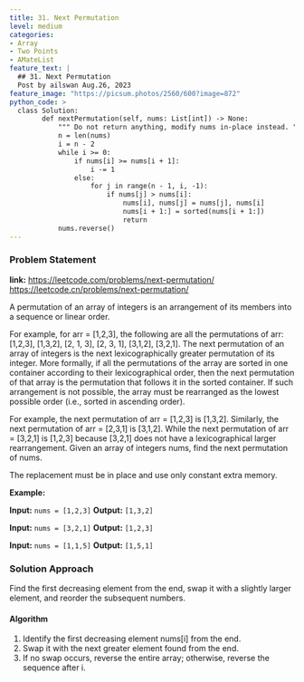 ```yaml
---
title: 31. Next Permutation
level: medium
categories:
- Array
- Two Points
- AMateList
feature_text: |
  ## 31. Next Permutation
  Post by ailswan Aug.26, 2023
feature_image: "https://picsum.photos/2560/600?image=872"
python_code: >
  class Solution:
        def nextPermutation(self, nums: List[int]) -> None:
            """ Do not return anything, modify nums in-place instead. """
            n = len(nums)
            i = n - 2
            while i >= 0:
                if nums[i] >= nums[i + 1]:
                    i -= 1
                else:
                    for j in range(n - 1, i, -1):
                        if nums[j] > nums[i]:
                            nums[i], nums[j] = nums[j], nums[i]
                            nums[i + 1:] = sorted(nums[i + 1:])
                            return
            nums.reverse()
---
```


### Problem Statement
**link:**
https://leetcode.com/problems/next-permutation/
https://leetcode.cn/problems/next-permutation/

A permutation of an array of integers is an arrangement of its members into a sequence or linear order.

For example, for arr = [1,2,3], the following are all the permutations of arr: [1,2,3], [1,3,2], [2, 1, 3], [2, 3, 1], [3,1,2], [3,2,1].
The next permutation of an array of integers is the next lexicographically greater permutation of its integer. More formally, if all the permutations of the array are sorted in one container according to their lexicographical order, then the next permutation of that array is the permutation that follows it in the sorted container. If such arrangement is not possible, the array must be rearranged as the lowest possible order (i.e., sorted in ascending order).

For example, the next permutation of arr = [1,2,3] is [1,3,2].
Similarly, the next permutation of arr = [2,3,1] is [3,1,2].
While the next permutation of arr = [3,2,1] is [1,2,3] because [3,2,1] does not have a lexicographical larger rearrangement.
Given an array of integers nums, find the next permutation of nums.

The replacement must be in place and use only constant extra memory.


**Example:**

**Input:** `nums = [1,2,3]`
**Output:** `[1,3,2]`

**Input:** `nums = [3,2,1]`
**Output:** `[1,2,3]`

**Input:** `nums = [1,1,5]`
**Output:** `[1,5,1]`

### Solution Approach

Find the first decreasing element from the end, swap it with a slightly larger element, and reorder the subsequent numbers.

#### Algorithm

1. Identify the first decreasing element nums[i] from the end.
2. Swap it with the next greater element found from the end.
3. If no swap occurs, reverse the entire array; otherwise, reverse the sequence after i.
